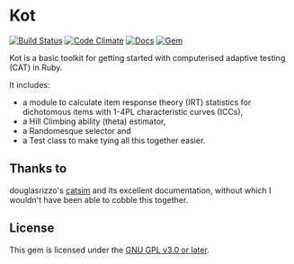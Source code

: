 # Kot

[![Build Status](https://travis-ci.org/stupidpupil/kot.svg?branch=master)](https://travis-ci.org/stupidpupil/kot)
[![Code Climate](https://codeclimate.com/github/stupidpupil/kot/badges/gpa.svg)](https://codeclimate.com/github/stupidpupil/kot)
[![Docs](http://inch-ci.org/github/stupidpupil/kot.svg?branch=master&style=shields)](http://www.rubydoc.info/github/stupidpupil/kot)
[![Gem](https://img.shields.io/gem/v/kot.svg?maxAge=2592000)](https://rubygems.org/gems/kot)

Kot is a basic toolkit for getting started with computerised adaptive testing (CAT) in Ruby.

It includes:
  - a module to calculate item response theory (IRT) statistics for dichotomous items with 1-4PL characteristic curves (ICCs), 
  - a Hill Climbing ability (theta) estimator, 
  - a Randomesque selector and 
  - a Test class to make tying all this together easier.
  
## Thanks to
douglasrizzo's [catsim](https://github.com/douglasrizzo/catsim) and its excellent documentation, 
without which I wouldn't have been able to cobble this together.
 
## License
This gem is licensed under the [GNU GPL v3.0 or later](https://choosealicense.com/licenses/gpl-3.0/).
